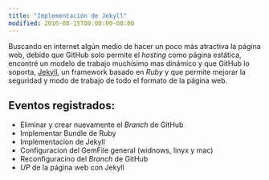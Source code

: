 ```yaml
---
title: "Implementación de Jekyll"
modified: 2016-08-15T00:00:00-00:00
---
```


Buscando en internet algún medio de hacer un poco más atractiva la página web, debido que GitHub solo permite el _hosting_ como página estática, encontré un modelo de trabajo muchísimo mas dinámico y que GitHub lo soporta, [Jekyll](https://jekyllrb.com "Jekyll's Web"), un framework basado en _Ruby_ y que permite mejorar la seguridad y modo de trabajo de todo el formato de la página web.

## Eventos registrados:

* Eliminar y crear nuevamente el _Branch_ de GitHub
* Implementar Bundle de Ruby
* Implementacion de Jekyll
* Configuracion del GemFile general (widnows, linyx y mac)
* Reconfiguracino del _Branch_ de GitHub
* _UP_ de la página web con Jekyll